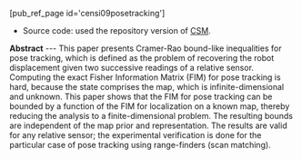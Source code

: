 <!-- ---
title: On achievable accuracy for pose tracking
PURL: https://purl.org/censi/2008/posetracking
-> https://purl.org/ccensi/web/crb-pose-tracking/ 
Date: 2008-09-15
orderInfo: -300
description: ""
linkAttrs:
   :link_text: CRB for pose tracking
---
 -->

[pub_ref_page id='censi09posetracking']

* Source code: used the repository version of [CSM](https://purl.org/censi/2007/csm).  

**Abstract** --- This paper presents Cramer-Rao bound-like inequalities for
pose tracking, which is defined as the problem of
recovering the robot displacement given two successive
readings of a relative sensor. Computing the exact Fisher
Information Matrix (FIM) for pose tracking is hard, because
the state comprises the map, which is infinite-dimensional
and unknown. This paper shows that the FIM for pose
tracking can be bounded by a function of the FIM for
localization on a known map, thereby reducing the analysis
to a finite-dimensional problem. The resulting bounds are
independent of the map prior and representation. The
results are valid for any relative sensor; the experimental
verification is done for the particular case of pose
tracking using range-finders (scan matching).


<!-- [pdf]: https://purl.org/censi/research/2009-icra-posetracking.pdf -->